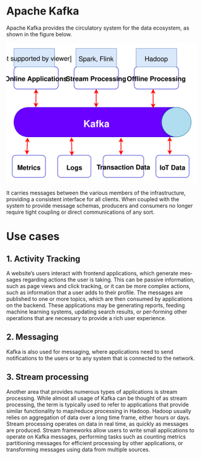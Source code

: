 # Apache Kafka

Apache Kafka provides the circulatory system for the data ecosystem, as shown in the figure below. 

![Apache Kafka](./Intro-kafka.svg)

It carries messages between the various members of the infrastructure, providing a consistent interface for all clients. When coupled with the system to provide message schemas, producers and consumers no longer require tight coupling or direct communications of any sort.

# Use cases

## 1. Activity Tracking
A website’s users interact with frontend applications, which generate mes‐
sages regarding actions the user is taking. This can be passive information, such as page views and click tracking, or it can be more complex actions, such as information that a user adds to their profile. The messages are published to one or more topics, which are then consumed by applications on the backend. These applications may be generating reports, feeding machine learning systems, updating search results, or per‐forming other operations that are necessary to provide a rich user experience.

## 2. Messaging
Kafka is also used for messaging, where applications need to send notifications to the users or to any system that is connected to the network.

## 3. Stream processing
Another area that provides numerous types of applications is stream processing. While almost all usage of Kafka can be thought of as stream processing, the term is typically used to refer to applications that provide similar functionality to map/reduce processing in Hadoop. Hadoop usually relies on aggregation of data over a long time frame, either hours or days. Stream processing operates on data in real time, as quickly as messages are produced. Stream frameworks allow users to write small applications to operate on Kafka messages, performing tasks such as counting metrics partitioning messages for efficient processing by other applications, or transforming messages using data from multiple sources.